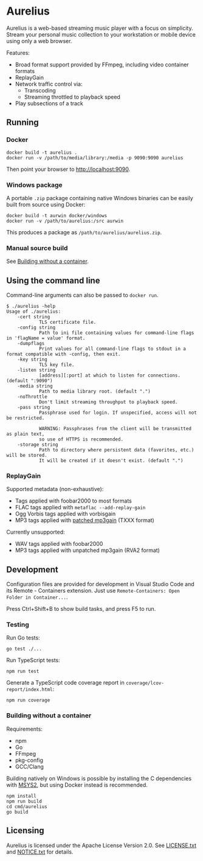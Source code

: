 # Aurelius

Aurelius is a web-based streaming music player with a focus on simplicity.
Stream your personal music collection to your workstation or mobile device using
only a web browser.

Features:

- Broad format support provided by FFmpeg, including video container formats
- ReplayGain
- Network traffic control via:
  - Transcoding
  - Streaming throttled to playback speed
- Play subsections of a track

## Running

### Docker

    docker build -t aurelius .
    docker run -v /path/to/media/library:/media -p 9090:9090 aurelius

Then point your browser to [http://localhost:9090](http://localhost:9090).

### Windows package

A portable `.zip` package containing native Windows binaries can be easily built
from source using Docker:

    docker build -t aurwin docker/windows
    docker run -v /path/to/aurelius:/src aurwin

This produces a package as `/path/to/aurelius/aurelius.zip`.

### Manual source build

See [Building without a container](#building-without-a-container).

## Using the command line

Command-line arguments can also be passed to `docker run`.

    $ ./aurelius -help
    Usage of ./aurelius:
        -cert string
                TLS certificate file.
        -config string
                Path to ini file containing values for command-line flags in 'flagName = value' format.
        -dumpflags
                Print values for all command-line flags to stdout in a format compatible with -config, then exit.
        -key string
                TLS key file.
        -listen string
                [address][:port] at which to listen for connections. (default ":9090")
        -media string
                Path to media library root. (default ".")
        -noThrottle
                Don't limit streaming throughput to playback speed.
        -pass string
                Passphrase used for login. If unspecified, access will not be restricted.
            
                WARNING: Passphrases from the client will be transmitted as plain text,
                so use of HTTPS is recommended.
        -storage string
                Path to directory where persistent data (favorites, etc.) will be stored.
                It will be created if it doesn't exist. (default ".")

### ReplayGain

Supported metadata (non-exhaustive):

- Tags applied with foobar2000 to most formats
- FLAC tags applied with `metaflac --add-replay-gain`
- Ogg Vorbis tags applied with vorbisgain
- MP3 tags applied with
  [patched mp3gain](https://sourceforge.net/p/mp3gain/patches/5/) (TXXX format)

Currently unsupported:

- WAV tags applied with foobar2000
- MP3 tags applied with unpatched mp3gain (RVA2 format)

## Development

Configuration files are provided for development in Visual Studio Code and its
Remote - Containers extension. Just use
`Remote-Containers: Open Folder in Container...`.

Press Ctrl+Shift+B to show build tasks, and press F5 to run.

### Testing

Run Go tests:

    go test ./...

Run TypeScript tests:

    npm run test

Generate a TypeScript code coverage report in `coverage/lcov-report/index.html`:

    npm run coverage

### Building without a container

Requirements:

- npm
- Go
- FFmpeg
- pkg-config
- GCC/Clang

Building natively on Windows is possible by installing the C dependencies with
[MSYS2](https://www.msys2.org/), but using Docker instead is recommended.

    npm install
    npm run build
    cd cmd/aurelius
    go build

## Licensing

Aurelius is licensed under the Apache License Version 2.0. See
[LICENSE.txt](LICENSE.txt) and [NOTICE.txt](NOTICE.txt) for details.
